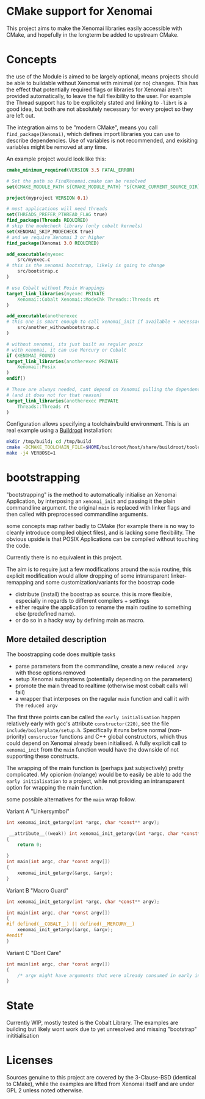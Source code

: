 # CMake support for Xenomai

This project aims to make the Xenomai libraries easily accessible with CMake,
and hopefully in the longterm be added to upstream CMake.

# Concepts

the use of the Module is aimed to be largely optional, means projects should be able to
buildable without Xenomai with minimal (or no) changes.
This has the effect that potentially required flags or libraries for Xenomai aren't provided automatically,
to leave the full flexibility to the user. For example the Thread support has to be explicitely stated and linking to
`-librt` is a good idea, but both are not absolutely necessary for every project so they are left out.

The integration aims to be "modern CMake", means you call `find_package(Xenomai)`, which defines import libraries you can
use to describe dependencies. Use of variables is not recommended, and exisiting variables might be removed at any time.

An example project would look like this:

```cmake
cmake_minimum_required(VERSION 3.5 FATAL_ERROR)

# Set the path so FindXenomai.cmake can be resolved
set(CMAKE_MODULE_PATH ${CMAKE_MODULE_PATH} "${CMAKE_CURRENT_SOURCE_DIR}/cmake/modules")

project(myproject VERSION 0.1)

# most applications will need threads
set(THREADS_PREFER_PTHREAD_FLAG true)
find_package(Threads REQUIRED)
# skip the modecheck library (only cobalt kernels)
set(XENOMAI_SKIP_MODECHECK true)
# and we require Xenomai 3 or higher
find_package(Xenomai 3.0 REQUIRED)

add_executable(myexec
	src/myexec.c
# this is the xenomai bootstrap, likely is going to change
	src/bootstrap.c
)

# use Cobalt without Posix Wrappings
target_link_libraries(myexec PRIVATE
	Xenomai::Cobalt Xenomai::ModeChk Threads::Threads rt
)

add_executable(anotherexec
# this one is smart enough to call xenomai_init if available + necessary
	src/another_withownbootstrap.c
)

# without xenomai, its just built as regular posix
# with xenomai, it can use Mercury or Cobalt
if (XENOMAI_FOUND)
target_link_libraries(anotherexec PRIVATE
	Xenomai::Posix
)
endif()

# These are always needed, cant depend on Xenomai pulling the dependencies in
# (and it does not for that reason)
target_link_libraries(anotherexec PRIVATE
	Threads::Threads rt
)	
```

Configuration allows specifying a toolchain/build environment. This is an real example using a [Buildroot](https://buildroot.org/) installation:

```bash
mkdir /tmp/build; cd /tmp/build
cmake -DCMAKE_TOOLCHAIN_FILE=$HOME/buildroot/host/share/buildroot/toolchainfile.cmake  $HOME/code/xeno_cmake/examples/alchemy
make -j4 VERBOSE=1
```


# bootstrapping

"bootstrapping" is the method to automatically initialise an Xenomai Application,
by interposing an `xenomai_init` and passing it the plain commandline argument.
the original `main` is replaced with linker flags and then called with preprocessed
commandline arguments.

some concepts map rather badly to CMake (for example there is no way to cleanly introduce compiled object files),
and is lacking some flexibility. The obvious upside is that POSIX Applications can be compiled without touching the code.

Currently there is no equivalent in this project.

The aim is to require just a few modifications around the `main` routine, this explicit
modification would allow dropping of some intransparent linker-remapping and some customization/variants
for the boostrap code

-   distribute (install) the boostrap as source.
    this is more flexible, especially in regards to different compilers + settings
-   either require the application to rename the main routine to something else (predefined name).
-   or do so in a hacky way by defining main as macro.


## More detailed description

The boostrapping code does multiple tasks

-   parse parameters from the commandline, create a new `reduced argv` with those options removed
-   setup Xenomai subsystems (potentially depending on the parameters)
-   promote the main thread to realtime (otherwise most cobalt calls will fail)
-   a wrapper that interposes on the ragular `main` function and call it with the `reduced argv`

The first three points can be called the `early initialisation` happen relatively early with gcc's attribute `constructor(220)`, see the file `include/boilerplate/setup.h`.
Specifically it runs before normal (non-priority) `constructor` functions and C++ global constructors, which thus could depend on Xenomai already been initialised. A fully explicit call to `xenomai_init` from the `main` function would have the downside of not supporting these constructs.

The wrapping of the main function is (perhaps just subjectively) pretty complicated. My opionion (nolange) would be to
easily be able to add the `early initialisation` to a project, while not providing an intransparent option for wrapping the main function.

some possible alternatives for the `main` wrap follow.

Variant A "Linkersymbol"

```c
int xenomai_init_getargv(int *argc, char *const** argv);

 __attribute__((weak)) int xenomai_init_getargv(int *argc, char *const** argv)
{
	return 0;

}
int main(int argc, char *const argv[])
{
	xenomai_init_getargv(&argc, &argv);
}
```

Variant B "Macro Guard"

```c
int xenomai_init_getargv(int *argc, char *const** argv);

int main(int argc, char *const argv[])
{
#if defined(__COBALT__) || defined(__MERCURY__)
	xenomai_init_getargv(&argc, &argv);
#endif
}
```

Variant C "Dont Care"

```c
int main(int argc, char *const argv[])
{
	/* argv might have arguments that were already consumed in early initialisation */
}
```





# State

Currently WIP, mostly tested is the Cobalt Library. The examples are building but likely wont work due to
yet unresolved and missing "bootstrap" inititialisation

# Licenses

Sources genuine to this project are covered by the 3-Clause-BSD (identical to CMake),
while the examples are lifted from Xenomai itself and are under GPL 2 unless noted otherwise.
